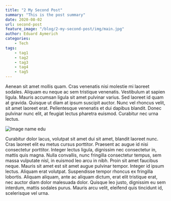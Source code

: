 ```yaml
---
title: "2 My Second Post"
summary: "This is the post summary"
date: 2020-08-02
url: second-post
feature_image: "/blog/2-my-second-post/img/main.jpg"
author: Eduard Aymerich
categories:
    - Tech
tags:
    - tag1
    - tag2
    - tag3
    - tag4
    - tag5
---
```


Aenean sit amet mollis quam. Cras venenatis nisi molestie mi laoreet sodales. Aliquam eu neque ac sem tristique venenatis. Vestibulum at sapien ligula. Mauris accumsan ligula sit amet pulvinar varius. Sed laoreet id quam at gravida. Quisque ut diam at ipsum suscipit auctor. Nunc vel rhoncus velit, sit amet laoreet erat. Pellentesque venenatis et dui dapibus blandit. Donec pulvinar nunc elit, at feugiat lectus pharetra euismod. Curabitur nec urna lectus.

![Image name edu](/blog/2-my-second-post/img/main.jpg "Image title")

Curabitur dolor lacus, volutpat sit amet dui sit amet, blandit laoreet nunc. Cras laoreet elit eu metus cursus porttitor. Praesent ac augue id nisi consectetur porttitor. Integer lectus ligula, dignissim nec consectetur in, mattis quis magna. Nulla convallis, nunc fringilla consectetur tempus, sem massa vulputate nisl, in euismod leo arcu in nibh. Proin sit amet faucibus neque. Mauris sit amet est sit amet augue pulvinar tempor. Integer id ipsum lectus. Aliquam erat volutpat. Suspendisse tempor rhoncus ex fringilla lobortis. Aliquam aliquam, ante ac aliquam dictum, erat elit tristique erat, nec auctor diam dolor malesuada dolor. Quisque leo justo, dignissim eu sem interdum, mattis sodales purus. Mauris arcu velit, eleifend quis tincidunt id, scelerisque vel urna.
